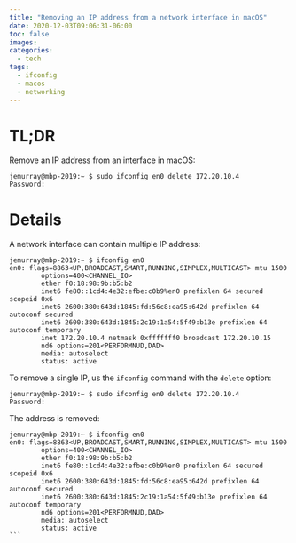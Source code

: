 ```yaml
---
title: "Removing an IP address from a network interface in macOS"
date: 2020-12-03T09:06:31-06:00
toc: false
images:
categories:
  - tech
tags: 
  - ifconfig
  - macos
  - networking
---
```


# TL;DR

Remove an IP address from an interface in macOS:

```
jemurray@mbp-2019:~ $ sudo ifconfig en0 delete 172.20.10.4
Password:
```


# Details

A network interface can contain multiple IP address:

```
jemurray@mbp-2019:~ $ ifconfig en0
en0: flags=8863<UP,BROADCAST,SMART,RUNNING,SIMPLEX,MULTICAST> mtu 1500
        options=400<CHANNEL_IO>
        ether f0:18:98:9b:b5:b2
        inet6 fe80::1cd4:4e32:efbe:c0b9%en0 prefixlen 64 secured scopeid 0x6
        inet6 2600:380:643d:1845:fd:56c8:ea95:642d prefixlen 64 autoconf secured
        inet6 2600:380:643d:1845:2c19:1a54:5f49:b13e prefixlen 64 autoconf temporary
        inet 172.20.10.4 netmask 0xfffffff0 broadcast 172.20.10.15
        nd6 options=201<PERFORMNUD,DAD>
        media: autoselect
        status: active
```

To remove a single IP, us the `ifconfig` command with the `delete` option:

```
jemurray@mbp-2019:~ $ sudo ifconfig en0 delete 172.20.10.4
Password:
```

The address is removed:

````
jemurray@mbp-2019:~ $ ifconfig en0
en0: flags=8863<UP,BROADCAST,SMART,RUNNING,SIMPLEX,MULTICAST> mtu 1500
        options=400<CHANNEL_IO>
        ether f0:18:98:9b:b5:b2
        inet6 fe80::1cd4:4e32:efbe:c0b9%en0 prefixlen 64 secured scopeid 0x6
        inet6 2600:380:643d:1845:fd:56c8:ea95:642d prefixlen 64 autoconf secured
        inet6 2600:380:643d:1845:2c19:1a54:5f49:b13e prefixlen 64 autoconf temporary
        nd6 options=201<PERFORMNUD,DAD>
        media: autoselect
        status: active
```